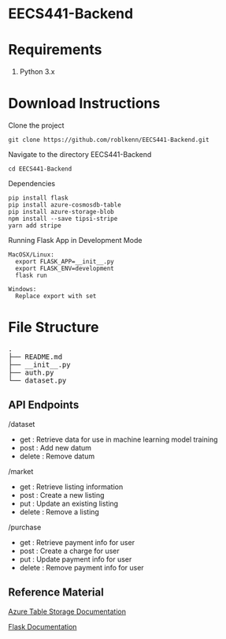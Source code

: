 # EECS441-Backend

# Requirements
1. Python 3.x

# Download Instructions
Clone the project
```
git clone https://github.com/roblkenn/EECS441-Backend.git
```
Navigate to the directory EECS441-Backend
```
cd EECS441-Backend
```
Dependencies
```
pip install flask
pip install azure-cosmosdb-table
pip install azure-storage-blob
npm install --save tipsi-stripe
yarn add stripe
```
Running Flask App in Development Mode
```
MacOSX/Linux:
  export FLASK_APP=__init__.py
  export FLASK_ENV=development
  flask run

Windows:
  Replace export with set
```

# File Structure
<pre>
.
├── README.md
├── __init__.py
├── auth.py
└── dataset.py
</pre>
## API Endpoints

/dataset
- get : Retrieve data for use in machine learning model training
- post : Add new datum
- delete : Remove datum

/market
- get : Retrieve listing information
- post : Create a new listing
- put : Update an existing listing
- delete : Remove a listing

/purchase
- get : Retrieve payment info for user
- post : Create a charge for user
- put : Update payment info for user
- delete : Remove payment info for user

## Reference Material
[Azure Table Storage Documentation](https://docs.microsoft.com/en-us/azure/cosmos-db/table-storage-how-to-use-python)

[Flask Documentation](http://flask.pocoo.org/docs/1.0/#)
